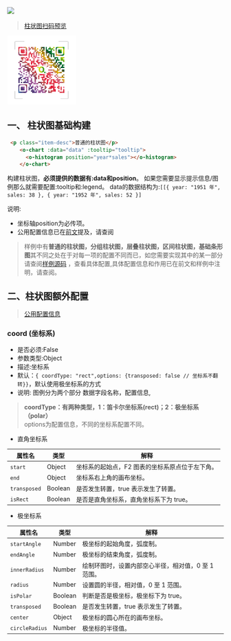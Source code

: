<a href="https://github.com/MrGaoGang/oview/blob/master/examples/components/chart/Histogram.vue">
<img src="https://img.shields.io/badge/oview-%E6%9F%B1%E7%8A%B6%E5%9B%BE%E6%A0%B7%E4%BE%8B%E6%BA%90%E7%A0%81-brightgreen.svg"/>
</a>

> [柱状图扫码预览]()

<img src="/images/oview/qrcode.png" style="width:160px;height:160px;">


## 一、 柱状图基础构建

```html
 <p class="item-desc">普通的柱状图</p>
    <o-chart :data="data" :tooltip="tooltip">
      <o-histogram position="year*sales"></o-histogram>
    </o-chart>
```
构建柱状图，**必须提供的数据有:data和position**。
如果您需要显示提示信息/图例那么就需要配置:tooltip和:legend。
data的数据结构为:`[[{
             year: "1951 年",
             sales: 38
         },
         {
             year: "1952 年",
             sales: 52
         }]`

说明:
- 坐标轴position为必传项。
- 公用配置信息已在[前文](../Chart.md)提及，请查阅

> 样例中有**普通的柱状图，分组柱状图，层叠柱状图，区间柱状图，基础条形图**其不同之处在于对每一项的配置不同而已，如您需要实现其中的某一部分请查阅[样例源码](https://github.com/MrGaoGang/oview/blob/master/examples/components/chart/Histogram.vue)
，查看具体配置,具体配置信息和作用已在前文和样例中注明，请查阅。

## 二、柱状图额外配置
> [公用配置信息](../Chart.md)

### coord (坐标系)
- 是否必须:False
- 参数类型:Object
- 描述:坐标系
- 默认：`{ coordType: "rect",options: {transposed: false // 坐标系不翻转}}`，默认使用极坐标系的方式
- 说明: 图例分为两个部分 数据字段名称，配置信息,

> **coordType：有两种类型，1：笛卡尔坐标系(rect)；2：极坐标系（polar）**
<br>options为配置信息，不同的坐标系配置不同。

-  直角坐标系

| **属性名** | **类型** | **解释** |
| --- | --- | --- |
| `start` | Object | 坐标系的起始点，F2 图表的坐标系原点位于左下角。 |
| `end` | Object | 坐标系右上角的画布坐标。 |
| `transposed` | Boolean | 是否发生转置，true 表示发生了转置。 |
| `isRect` | Boolean | 是否是直角坐标系，直角坐标系下为 true。 |


-  极坐标系

| **属性名** | **类型** | **解释** |
| --- | --- | --- |
| `startAngle` | Number | 极坐标的起始角度，弧度制。 |
| `endAngle` | Number | 极坐标的结束角度，弧度制。 |
| `innerRadius` | Number | 绘制环图时，设置内部空心半径，相对值，0 至 1 范围。 |
| `radius` | Number | 设置圆的半径，相对值，0 至 1 范围。 |
| `isPolar` | Boolean | 判断是否是极坐标，极坐标下为 true。 |
| `transposed` | Boolean | 是否发生转置，true 表示发生了转置。 |
| `center` | Object | 极坐标的圆心所在的画布坐标。 |
| `circleRadius` | Number | 极坐标的半径值。 |

